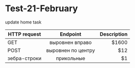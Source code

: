 # Test-21-February
update home task


| HTTP request       | Endpoint                | Description |
| -------------      |:------------------:     | -----:      |
| GET                | выровнен вправо         | $1600       |
| POST               | выровнен по центру      |   $12       |
| зебра-строки       | прикольные              |    $1       |
